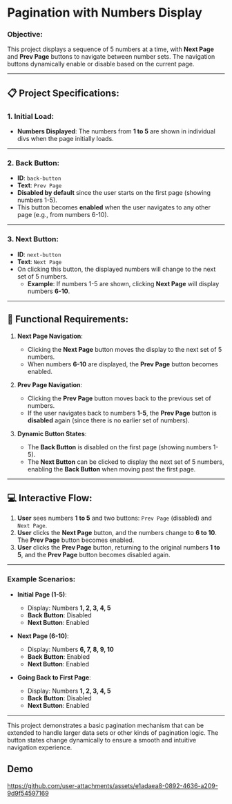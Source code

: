 # Pagination with Numbers Display

### Objective:
This project displays a sequence of 5 numbers at a time, with **Next Page** and **Prev Page** buttons to navigate between number sets. The navigation buttons dynamically enable or disable based on the current page.

---

## 📋 **Project Specifications**:

### 1. **Initial Load**:
- **Numbers Displayed**: The numbers from **1 to 5** are shown in individual divs when the page initially loads.

---

### 2. **Back Button**:
- **ID**: `back-button`
- **Text**: `Prev Page`
- **Disabled by default** since the user starts on the first page (showing numbers 1-5).
- This button becomes **enabled** when the user navigates to any other page (e.g., from numbers 6-10).

---

### 3. **Next Button**:
- **ID**: `next-button`
- **Text**: `Next Page`
- On clicking this button, the displayed numbers will change to the next set of 5 numbers.
  - **Example**: If numbers 1-5 are shown, clicking **Next Page** will display numbers **6-10**.
  
---

## 🎯 **Functional Requirements**:
1. **Next Page Navigation**:
   - Clicking the **Next Page** button moves the display to the next set of 5 numbers.
   - When numbers **6-10** are displayed, the **Prev Page** button becomes enabled.
   
2. **Prev Page Navigation**:
   - Clicking the **Prev Page** button moves back to the previous set of numbers.
   - If the user navigates back to numbers **1-5**, the **Prev Page** button is **disabled** again (since there is no earlier set of numbers).

3. **Dynamic Button States**:
   - The **Back Button** is disabled on the first page (showing numbers 1-5).
   - The **Next Button** can be clicked to display the next set of 5 numbers, enabling the **Back Button** when moving past the first page.

---

## 💻 **Interactive Flow**:
1. **User** sees numbers **1 to 5** and two buttons: `Prev Page` (disabled) and `Next Page`.
2. **User** clicks the **Next Page** button, and the numbers change to **6 to 10**. The **Prev Page** button becomes enabled.
3. **User** clicks the **Prev Page** button, returning to the original numbers **1 to 5**, and the **Prev Page** button becomes disabled again.

---

### Example Scenarios:

- **Initial Page (1-5)**:
  - Display: Numbers **1, 2, 3, 4, 5**
  - **Back Button**: Disabled
  - **Next Button**: Enabled
  
- **Next Page (6-10)**:
  - Display: Numbers **6, 7, 8, 9, 10**
  - **Back Button**: Enabled
  - **Next Button**: Enabled
  
- **Going Back to First Page**:
  - Display: Numbers **1, 2, 3, 4, 5**
  - **Back Button**: Disabled
  - **Next Button**: Enabled

---

This project demonstrates a basic pagination mechanism that can be extended to handle larger data sets or other kinds of pagination logic. The button states change dynamically to ensure a smooth and intuitive navigation experience.

## Demo



https://github.com/user-attachments/assets/e1adaea8-0892-4636-a209-9d9f54597169

